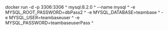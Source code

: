 docker run -d -p 3306:3306 ^
mysql:8.2.0 ^
--name mysql ^
-e MYSQL_ROOT_PASSWORD=dbPass2 ^
-e MYSQL_DATABASE=teambase ^
-e MYSQL_USER=teambaseuser ^
-e MYSQL_PASSWORD=teambaseuserPass ^


